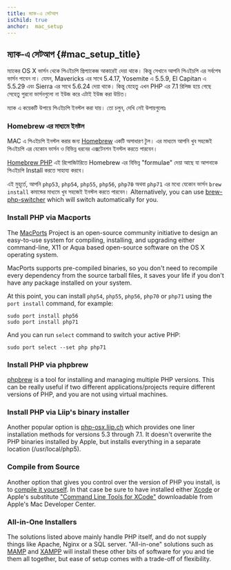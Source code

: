 ```yaml
---
title: ম্যাক-এ সেটআপ  
isChild: true
anchor:  mac_setup
---
```


## ম্যাক-এ সেটআপ   {#mac_setup_title}

ম্যাকের OS X ভার্সন থেকে পিএইচপি প্রিপ্যাকেজ আকারেই দেয়া থাকে। কিন্তু সেখানে আপনি পিএইচপি এর সর্বশেষ ভার্সন পাবেন না। যেমন,  Mavericks এর সাথে 5.4.17, Yosemite এ 5.5.9, El Capitan এ  5.5.29 এবং  Sierra এর সাথে 5.6.24 দেয়া থাকে। কিন্তু যেহেতু এখন PHP এর 7.1 রিলিজ হয়ে গেছে সেহেতু পুরনো ভার্সনগুলো না ইউজ করে এটাই ইউজ করা উচিত। 

ম্যাক এ কয়েকটি উপায়ে পিএইচপি ইনস্টল করা যায়। তো চলুন, দেখি নেই উপায়গুলোঃ

### Homebrew এর মাধ্যমে ইনষ্টল 

MAC এ পিএইচপি ইনস্টল করার জন্য  [Homebrew] একটি অসাধারণ টুল। এর মাধ্যমে আপনি খুব সহজেই পিএইচপি এর যেকোন ভার্সন ও বিভিন্ন ধরনের এক্সটেনশন ইনস্টল করতে পারবেন।   

[Homebrew PHP] এই রিপোজিটরিতে Homebrew এর বিভিন্ন "formulae" দেয়া আছে যা আপনাকে পিএইচপি Install করতে সাহায্য করবে। 

এই মুহূর্তে, আপনি  `php53`, `php54`, `php55`, `php56`, `php70`  অথবা `php71` এর মধ্যে যেকোন ভার্সন `brew install` কমান্ডের মাধ্যমে খুব সহজেই ইনস্টল করতে পারবেন। 
Alternatively, you can use [brew-php-switcher][brew-php-switcher] which will switch automatically for you.

### Install PHP via Macports

The [MacPorts] Project is an open-source community initiative to design an
easy-to-use system for compiling, installing, and upgrading either
command-line, X11 or Aqua based open-source software on the OS X operating
system.

MacPorts supports pre-compiled binaries, so you don't need to recompile every
dependency from the source tarball files, it saves your life if you don't
have any package installed on your system.

At this point, you can install `php54`, `php55`, `php56`, `php70` or `php71` using the `port install` command, for example:

    sudo port install php56
    sudo port install php71

And you can run `select` command to switch your active PHP:

    sudo port select --set php php71

### Install PHP via phpbrew

[phpbrew] is a tool for installing and managing multiple PHP versions. This can be really useful if two different
applications/projects require different versions of PHP, and you are not using virtual machines.

### Install PHP via Liip's binary installer

Another popular option is [php-osx.liip.ch] which provides one liner installation methods for versions 5.3 through 7.1.
It doesn't overwrite the PHP binaries installed by Apple, but installs everything in a separate location (/usr/local/php5).

### Compile from Source

Another option that gives you control over the version of PHP you install, is to [compile it yourself][mac-compile].
In that case be sure to have installed either [Xcode][xcode-gcc-substitution] or Apple's substitute
["Command Line Tools for XCode"] downloadable from Apple's Mac Developer Center.

### All-in-One Installers

The solutions listed above mainly handle PHP itself, and do not supply things like Apache, Nginx or a SQL server.
"All-in-one" solutions such as [MAMP][mamp-downloads] and [XAMPP][xampp] will install these other bits of software for
you and tie them all together, but ease of setup comes with a trade-off of flexibility.


[Homebrew]: http://brew.sh/
[Homebrew PHP]: https://github.com/Homebrew/homebrew-php#installation
[MacPorts]: https://www.macports.org/install.php
[phpbrew]: https://github.com/phpbrew/phpbrew
[php-osx.liip.ch]: http://php-osx.liip.ch/
[mac-compile]: http://php.net/install.macosx.compile
[xcode-gcc-substitution]: https://github.com/kennethreitz/osx-gcc-installer
["Command Line Tools for XCode"]: https://developer.apple.com/downloads
[mamp-downloads]: http://www.mamp.info/en/downloads/
[xampp]: http://www.apachefriends.org/en/xampp.html
[brew-php-switcher]: https://github.com/philcook/brew-php-switcher
